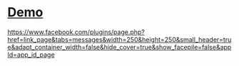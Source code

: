 # [Demo](https://anhnguyen1494.github.io/chat_box_page_fb/) 

https://www.facebook.com/plugins/page.php?href=link_page&tabs=messages&width=250&height=250&small_header=true&adapt_container_width=false&hide_cover=true&show_facepile=false&appId=app_id_page

